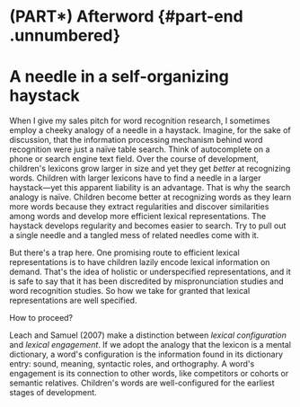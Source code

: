 
(PART\*) Afterword  {#part-end .unnumbered}
=======================================================================

A needle in a self-organizing haystack
=======================================================================

When I give my sales pitch for word recognition research, I sometimes
employ a cheeky analogy of a needle in a haystack. Imagine, for the sake
of discussion, that the information processing mechanism behind word
recognition were just a naïve table search. Think of autocomplete on a
phone or search engine text field. Over the course of development,
children's lexicons grow larger in size and yet they get *better* at
recognizing words. Children with larger lexicons have to find a needle
in a larger haystack—yet this apparent liability is an advantage. That
is why the search analogy is naïve. Children become better at
recognizing words as they learn more words because they extract
regularities and discover similarities among words and develop more
efficient lexical representations. The haystack develops regularity and
becomes easier to search. Try to pull out a single needle and a tangled
mess of related needles come with it.

But there's a trap here. One promising route to efficient lexical representations is to have children lazily encode lexical information on demand. That's the idea of holistic or underspecified representations, and it is safe to say that it has been discredited by mispronunciation studies and word recognition studies. So how we take for granted that lexical representations are well specified. 

How to proceed?

Leach and Samuel (2007) make a distinction between *lexical configuration* and *lexical engagement*. If we adopt the analogy that the lexicon is a mental dictionary, a word's configuration is the information found in its dictionary entry: sound, meaning, syntactic roles, and orthography. A word's engagement is its connection to other words, like competitors or cohorts or semantic relatives. Children's words are well-configured for the earliest stages of development.
